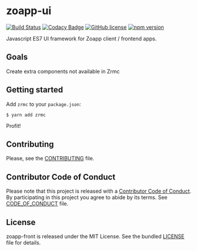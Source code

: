 # zoapp-ui

[![Build
Status](https://travis-ci.org/Zoapp/ui.svg?branch=master)](https://travis-ci.org/Zoapp/ui)
[![Codacy
Badge](https://api.codacy.com/project/badge/Grade/213fd0cba50f425fb159120fdff19a22)](https://www.codacy.com/app/zoapp/ui?utm_source=github.com&amp;utm_medium=referral&amp;utm_content=Zoapp/ui&amp;utm_campaign=Badge_Grade)
[![GitHub
license](https://img.shields.io/badge/license-MIT-blue.svg)](https://github.com/zoapp/ui/blob/master/LICENSE)
[![npm
version](https://badge.fury.io/js/zoapp-ui.svg)](https://badge.fury.io/js/zoapp-ui)

Javascript ES7 UI framework for Zoapp client / frontend apps.

## Goals

Create extra components not available in Zrmc


## Getting started

Add `zrmc` to your `package.json`:

```
$ yarn add zrmc
```

Profit!


## Contributing

Please, see the [CONTRIBUTING](CONTRIBUTING.md) file.


## Contributor Code of Conduct

Please note that this project is released with a [Contributor Code of
Conduct](http://contributor-covenant.org/). By participating in this project you
agree to abide by its terms. See [CODE_OF_CONDUCT](CODE_OF_CONDUCT.md) file.



## License

zoapp-front is released under the MIT License. See the bundled
[LICENSE](LICENSE) file for details.
